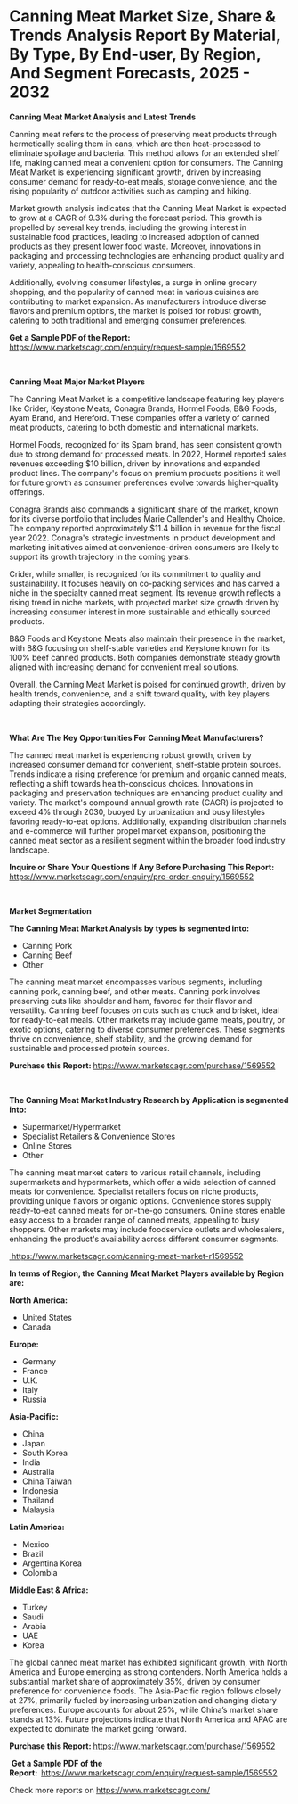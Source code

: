 <p><h1>Canning Meat Market Size, Share & Trends Analysis Report By Material, By Type, By End-user, By Region, And Segment Forecasts, 2025 - 2032</h1></p><p><strong>Canning Meat Market Analysis and Latest Trends</strong></p>
<p><p>Canning meat refers to the process of preserving meat products through hermetically sealing them in cans, which are then heat-processed to eliminate spoilage and bacteria. This method allows for an extended shelf life, making canned meat a convenient option for consumers. The Canning Meat Market is experiencing significant growth, driven by increasing consumer demand for ready-to-eat meals, storage convenience, and the rising popularity of outdoor activities such as camping and hiking.</p><p>Market growth analysis indicates that the Canning Meat Market is expected to grow at a CAGR of 9.3% during the forecast period. This growth is propelled by several key trends, including the growing interest in sustainable food practices, leading to increased adoption of canned products as they present lower food waste. Moreover, innovations in packaging and processing technologies are enhancing product quality and variety, appealing to health-conscious consumers.</p><p>Additionally, evolving consumer lifestyles, a surge in online grocery shopping, and the popularity of canned meat in various cuisines are contributing to market expansion. As manufacturers introduce diverse flavors and premium options, the market is poised for robust growth, catering to both traditional and emerging consumer preferences.</p></p>
<p><strong>Get a Sample PDF of the Report:&nbsp;</strong> <a href="https://www.marketscagr.com/enquiry/request-sample/1569552?utm_campaign=3166&utm_medium=2&utm_source=Github&utm_content=ia&utm_term=04042025&utm_id=canning-meat">https://www.marketscagr.com/enquiry/request-sample/1569552</a></p>
<p>&nbsp;</p>
<p><strong>Canning Meat Major Market Players</strong></p>
<p><p>The Canning Meat Market is a competitive landscape featuring key players like Crider, Keystone Meats, Conagra Brands, Hormel Foods, B&G Foods, Ayam Brand, and Hereford. These companies offer a variety of canned meat products, catering to both domestic and international markets.</p><p>Hormel Foods, recognized for its Spam brand, has seen consistent growth due to strong demand for processed meats. In 2022, Hormel reported sales revenues exceeding $10 billion, driven by innovations and expanded product lines. The company's focus on premium products positions it well for future growth as consumer preferences evolve towards higher-quality offerings.</p><p>Conagra Brands also commands a significant share of the market, known for its diverse portfolio that includes Marie Callender's and Healthy Choice. The company reported approximately $11.4 billion in revenue for the fiscal year 2022. Conagra's strategic investments in product development and marketing initiatives aimed at convenience-driven consumers are likely to support its growth trajectory in the coming years.</p><p>Crider, while smaller, is recognized for its commitment to quality and sustainability. It focuses heavily on co-packing services and has carved a niche in the specialty canned meat segment. Its revenue growth reflects a rising trend in niche markets, with projected market size growth driven by increasing consumer interest in more sustainable and ethically sourced products.</p><p>B&G Foods and Keystone Meats also maintain their presence in the market, with B&G focusing on shelf-stable varieties and Keystone known for its 100% beef canned products. Both companies demonstrate steady growth aligned with increasing demand for convenient meal solutions.</p><p>Overall, the Canning Meat Market is poised for continued growth, driven by health trends, convenience, and a shift toward quality, with key players adapting their strategies accordingly.</p></p>
<p>&nbsp;</p>
<p><strong>What Are The Key Opportunities For Canning Meat Manufacturers?</strong></p>
<p><p>The canned meat market is experiencing robust growth, driven by increased consumer demand for convenient, shelf-stable protein sources. Trends indicate a rising preference for premium and organic canned meats, reflecting a shift towards health-conscious choices. Innovations in packaging and preservation techniques are enhancing product quality and variety. The market's compound annual growth rate (CAGR) is projected to exceed 4% through 2030, buoyed by urbanization and busy lifestyles favoring ready-to-eat options. Additionally, expanding distribution channels and e-commerce will further propel market expansion, positioning the canned meat sector as a resilient segment within the broader food industry landscape.</p></p>
<p><strong>Inquire or Share Your Questions If Any Before Purchasing This Report:</strong> <a href="https://www.marketscagr.com/enquiry/pre-order-enquiry/1569552?utm_campaign=3166&utm_medium=2&utm_source=Github&utm_content=ia&utm_term=04042025&utm_id=canning-meat">https://www.marketscagr.com/enquiry/pre-order-enquiry/1569552</a></p>
<p>&nbsp;</p>
<p><strong>Market Segmentation</strong></p>
<p><strong>The Canning Meat Market Analysis by types is segmented into:</strong></p>
<p><ul><li>Canning Pork</li><li>Canning Beef</li><li>Other</li></ul></p>
<p><p>The canning meat market encompasses various segments, including canning pork, canning beef, and other meats. Canning pork involves preserving cuts like shoulder and ham, favored for their flavor and versatility. Canning beef focuses on cuts such as chuck and brisket, ideal for ready-to-eat meals. Other markets may include game meats, poultry, or exotic options, catering to diverse consumer preferences. These segments thrive on convenience, shelf stability, and the growing demand for sustainable and processed protein sources.</p></p>
<p><strong>Purchase this Report:&nbsp;</strong><a href="https://www.marketscagr.com/purchase/1569552?utm_campaign=3166&utm_medium=2&utm_source=Github&utm_content=ia&utm_term=04042025&utm_id=canning-meat">https://www.marketscagr.com/purchase/1569552</a></p>
<p>&nbsp;</p>
<p><strong>The Canning Meat Market Industry Research by Application is segmented into:</strong></p>
<p><ul><li>Supermarket/Hypermarket</li><li>Specialist Retailers & Convenience Stores</li><li>Online Stores</li><li>Other</li></ul></p>
<p><p>The canning meat market caters to various retail channels, including supermarkets and hypermarkets, which offer a wide selection of canned meats for convenience. Specialist retailers focus on niche products, providing unique flavors or organic options. Convenience stores supply ready-to-eat canned meats for on-the-go consumers. Online stores enable easy access to a broader range of canned meats, appealing to busy shoppers. Other markets may include foodservice outlets and wholesalers, enhancing the product's availability across different consumer segments.</p></p>
<p><a href="https://www.marketscagr.com/canning-meat-market-r1569552?utm_campaign=3166&utm_medium=2&utm_source=Github&utm_content=ia&utm_term=04042025&utm_id=canning-meat">&nbsp;https://www.marketscagr.com/canning-meat-market-r1569552</a></p>
<p><strong>In terms of Region, the Canning Meat Market Players available by Region are:</strong></p>
<p>
    <p> <strong> North America: </strong>
        <ul>
            <li>United States</li>
            <li>Canada</li>
        </ul>
        </p> 
    <p> <strong> Europe: </strong>
        <ul>
            <li>Germany</li>
            <li>France</li>
            <li>U.K.</li>
            <li>Italy</li>
            <li>Russia</li>
        </ul>
        </p> 
    <p> <strong> Asia-Pacific: </strong>
        <ul>
            <li>China</li>
            <li>Japan</li>
            <li>South Korea</li>
            <li>India</li>
            <li>Australia</li>
            <li>China Taiwan</li>
            <li>Indonesia</li>
            <li>Thailand</li>
            <li>Malaysia</li>
        </ul>
        </p> 
    <p> <strong> Latin America: </strong>
        <ul>
            <li>Mexico</li>
            <li>Brazil</li>
            <li>Argentina Korea</li>
            <li>Colombia</li>
        </ul>
        </p> 
    <p> <strong> Middle East & Africa: </strong>
        <ul>
            <li>Turkey</li>
            <li>Saudi</li>
            <li>Arabia</li>
            <li>UAE</li>
            <li>Korea</li>
        </ul>
    </p>
    </p>
<p><p>The global canned meat market has exhibited significant growth, with North America and Europe emerging as strong contenders. North America holds a substantial market share of approximately 35%, driven by consumer preference for convenience foods. The Asia-Pacific region follows closely at 27%, primarily fueled by increasing urbanization and changing dietary preferences. Europe accounts for about 25%, while China’s market share stands at 13%. Future projections indicate that North America and APAC are expected to dominate the market going forward.</p></p>
<p><strong>Purchase this Report: </strong><a href="https://www.marketscagr.com/purchase/1569552?utm_campaign=3166&utm_medium=2&utm_source=Github&utm_content=ia&utm_term=04042025&utm_id=canning-meat">https://www.marketscagr.com/purchase/1569552</a></p>
<p>&nbsp;<strong>Get a Sample PDF of the Report:&nbsp;&nbsp;</strong><a href="https://www.marketscagr.com/enquiry/request-sample/1569552?utm_campaign=3166&utm_medium=2&utm_source=Github&utm_content=ia&utm_term=04042025&utm_id=canning-meat">https://www.marketscagr.com/enquiry/request-sample/1569552</a></p>
<p><strong></strong></p>
<p>Check more reports on <a href="https://www.marketscagr.com/?utm_campaign=3166&utm_medium=2&utm_source=Github&utm_content=ia&utm_term=04042025&utm_id=canning-meat">https://www.marketscagr.com/</a></p>